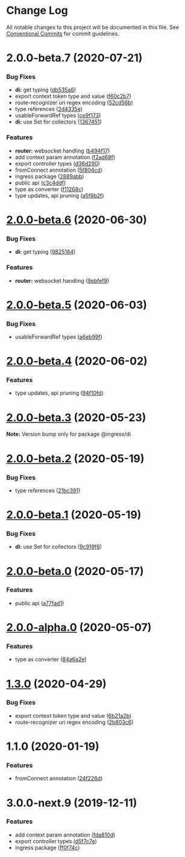# Change Log

All notable changes to this project will be documented in this file.
See [Conventional Commits](https://conventionalcommits.org) for commit guidelines.

# 2.0.0-beta.7 (2020-07-21)


### Bug Fixes

* **di:** get typing ([db535a6](https://github.com/ingress/ingress/commit/db535a6dc6fdc380bf0fe827fcf98153ef1b736f))
* export context token type and value ([f60c2b7](https://github.com/ingress/ingress/commit/f60c2b7f52dd3f37f270bebd32a9f38ab8f0aee5))
* route-recognizer uri regex encoding ([52cd56b](https://github.com/ingress/ingress/commit/52cd56b1cd16ae9c5039b3c12a98aeb85b979d09))
* type references ([2d4335e](https://github.com/ingress/ingress/commit/2d4335e7e360d8e95d3fa3115edb75a807ccfca8))
* usableForwardRef types ([ce9f173](https://github.com/ingress/ingress/commit/ce9f173a011886641f8e8e04579ba03706eb5c58))
* **di:** use Set for collectors ([1367451](https://github.com/ingress/ingress/commit/1367451b6ab708e8608e6d162a629dcc5b6e8969))


### Features

* **router:** websocket handling ([b494f17](https://github.com/ingress/ingress/commit/b494f171c29690cf64111887899e485fe0e22663))
* add context param annotation ([f2ad69f](https://github.com/ingress/ingress/commit/f2ad69f3392eeffda319203a4f17049d544ba173))
* export controller types ([d36d290](https://github.com/ingress/ingress/commit/d36d290ca7720ab6d60a12b1cd77d7b9a8d7ecc6))
* fromConnect annotation ([5f804cd](https://github.com/ingress/ingress/commit/5f804cd8b9184938fbe47356738b5cda69f37671))
* ingress package ([2889abb](https://github.com/ingress/ingress/commit/2889abb9668e38a7b5b7769c6b77da3b419eed0d))
* public api ([c3c4ddf](https://github.com/ingress/ingress/commit/c3c4ddf8105304d32b4217fda32676e165cc1246))
* type as converter ([f11268c](https://github.com/ingress/ingress/commit/f11268ccf7bae5cd51e0e82ba7eb7eedcacc0843))
* type updates, api pruning ([a5f9b2f](https://github.com/ingress/ingress/commit/a5f9b2f660663875d09dbea921e1e25c1eb500b5))





# [2.0.0-beta.6](https://github.com/ingress/ingress/compare/@ingress/di@2.0.0-beta.5...@ingress/di@2.0.0-beta.6) (2020-06-30)


### Bug Fixes

* **di:** get typing ([9825184](https://github.com/ingress/ingress/commit/982518462384c112930ebf0b8be33f91d0f6c57e))


### Features

* **router:** websocket handling ([9ebfef9](https://github.com/ingress/ingress/commit/9ebfef96bb7173158b64dd6f140ac722e385e47e))





# [2.0.0-beta.5](https://github.com/ingress/ingress/compare/@ingress/di@2.0.0-beta.4...@ingress/di@2.0.0-beta.5) (2020-06-03)


### Bug Fixes

* usableForwardRef types ([a6eb99f](https://github.com/ingress/ingress/commit/a6eb99f238ad97018650f8140cadb58e8821fc24))





# [2.0.0-beta.4](https://github.com/ingress/ingress/compare/@ingress/di@2.0.0-beta.3...@ingress/di@2.0.0-beta.4) (2020-06-02)


### Features

* type updates, api pruning ([94f10fd](https://github.com/ingress/ingress/commit/94f10fd930a0f35e5c3a40361cd224e93a427f85))





# [2.0.0-beta.3](https://github.com/ingress/ingress/compare/@ingress/di@2.0.0-beta.2...@ingress/di@2.0.0-beta.3) (2020-05-23)

**Note:** Version bump only for package @ingress/di





# [2.0.0-beta.2](https://github.com/ingress/ingress/compare/@ingress/di@2.0.0-beta.1...@ingress/di@2.0.0-beta.2) (2020-05-19)


### Bug Fixes

* type references ([21bc391](https://github.com/ingress/ingress/commit/21bc3916c097dcd9186740198a795fb2bc695c38))





# [2.0.0-beta.1](https://github.com/ingress/ingress/compare/@ingress/di@2.0.0-beta.0...@ingress/di@2.0.0-beta.1) (2020-05-19)


### Bug Fixes

* **di:** use Set for collectors ([9c919f6](https://github.com/ingress/ingress/commit/9c919f6d40d4d68a383d536e46fd0b7c2130c998))





# [2.0.0-beta.0](https://github.com/ingress/ingress/compare/@ingress/di@2.0.0-alpha.0...@ingress/di@2.0.0-beta.0) (2020-05-17)


### Features

* public api ([a77fad1](https://github.com/ingress/ingress/commit/a77fad13d62ecc39cf4c7427325d144344106af5))





# [2.0.0-alpha.0](https://github.com/ingress/ingress/compare/@ingress/di@1.3.0...@ingress/di@2.0.0-alpha.0) (2020-05-07)


### Features

* type as converter ([84a6a2e](https://github.com/ingress/ingress/commit/84a6a2e8ef36d283a74d23d6242f7b7ac4f14037))





# [1.3.0](https://github.com/ingress/ingress/compare/@ingress/di@1.1.0...@ingress/di@1.3.0) (2020-04-29)


### Bug Fixes

* export context token type and value ([6b21a2b](https://github.com/ingress/ingress/commit/6b21a2bc2d423c6a9d90f441b96fd7c358360f46))
* route-recognizer uri regex encoding ([2b803c6](https://github.com/ingress/ingress/commit/2b803c6b42c65b0be0310b7ba37f2f995e7e6af9))





# 1.1.0 (2020-01-19)


### Features

* fromConnect annotation ([24f226d](https://github.com/ingress/ingress/commit/24f226d9e56ea694b333ae28d689802145df7227))



# 3.0.0-next.9 (2019-12-11)


### Features

* add context param annotation ([fda810d](https://github.com/ingress/ingress/commit/fda810dd7d7643a680b444ffe0764a68811febde))
* export controller types ([d5f7c7e](https://github.com/ingress/ingress/commit/d5f7c7e3a8d4abefc0d7974217d5283fac38ed65))
* ingress package ([ff0f74c](https://github.com/ingress/ingress/commit/ff0f74c80ac59044db0a571e2a1c88a64f62e8fd))
